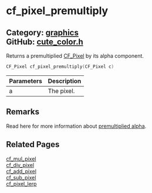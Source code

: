 [//]: # (This file is automatically generated by Cute Framework's docs parser.)
[//]: # (Do not edit this file by hand!)
[//]: # (See: https://github.com/RandyGaul/cute_framework/blob/master/samples/docs_parser.cpp)
[](../header.md ':include')

# cf_pixel_premultiply

Category: [graphics](/api_reference?id=graphics)  
GitHub: [cute_color.h](https://github.com/RandyGaul/cute_framework/blob/master/include/cute_color.h)  
---

Returns a premultiplied [CF_Pixel](/graphics/cf_pixel.md) by its alpha component.

```cpp
CF_Pixel cf_pixel_premultiply(CF_Pixel c)
```

Parameters | Description
--- | ---
a | The pixel.

## Remarks

Read here for more information about [premultiplied alpha](https://limnu.com/premultiplied-alpha-primer-artists/).

## Related Pages

[cf_mul_pixel](/graphics/cf_mul_pixel.md)  
[cf_div_pixel](/graphics/cf_div_pixel.md)  
[cf_add_pixel](/graphics/cf_add_pixel.md)  
[cf_sub_pixel](/graphics/cf_sub_pixel.md)  
[cf_pixel_lerp](/graphics/cf_pixel_lerp.md)  
